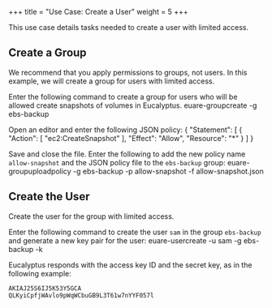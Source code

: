 +++
title = "Use Case: Create a User"
weight = 5
+++

This use case details tasks needed to create a user with limited access. 


## Create a Group
We recommend that you apply permissions to groups, not users. In this example, we will create a group for users with limited access. 

Enter the following command to create a group for users who will be allowed create snapshots of volumes in Eucalyptus. 
    euare-groupcreate -g ebs-backup

Open an editor and enter the following JSON policy: 
    {
      "Statement": [
        {
          "Action": [
            "ec2:CreateSnapshot"
          ],
          "Effect": "Allow",
          "Resource": "*"
        }
      ]
    }

Save and close the file. Enter the following to add the new policy name `allow-snapshot` and the JSON policy file to the `ebs-backup` group: 
    euare-groupuploadpolicy -g ebs-backup -p allow-snapshot -f allow-snapshot.json


## Create the User
Create the user for the group with limited access. 

Enter the following command to create the user `sam` in the group `ebs-backup` and generate a new key pair for the user: 
    euare-usercreate -u sam -g ebs-backup -k

Eucalyptus responds with the access key ID and the secret key, as in the following example: 


    AKIAJ25S6IJ5K53Y5GCA
    QLKyiCpfjWAvlo9pWqWCbuGB9L3T61w7nYYF057l

